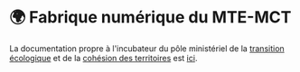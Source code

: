 # 🌍 Fabrique numérique du MTE-MCT

La documentation propre à l'incubateur du pôle ministériel de la [transition écologique](https://ecologie.gouv.fr/) et de la [cohésion des territoires](https://cohesion-territoires.gouv.fr/) est [ici](https://doc.mte.incubateur.net).

